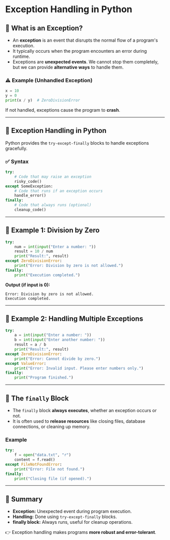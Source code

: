 # Exception Handling in Python

## 📌 What is an Exception?
- An **exception** is an event that disrupts the normal flow of a program's execution.  
- It typically occurs when the program encounters an error during runtime.  
- Exceptions are **unexpected events**. We cannot stop them completely, but we can provide **alternative ways** to handle them.  

### ⚠️ Example (Unhandled Exception)
```python
x = 10
y = 0
print(x / y)  # ZeroDivisionError
```
If not handled, exceptions cause the program to **crash**.

---

## 📌 Exception Handling in Python
Python provides the `try-except-finally` blocks to handle exceptions gracefully.

### ✅ Syntax
```python
try:
    # Code that may raise an exception
    risky_code()
except SomeException:
    # Code that runs if an exception occurs
    handle_error()
finally:
    # Code that always runs (optional)
    cleanup_code()
```

---

## 📌 Example 1: Division by Zero
```python
try:
    num = int(input("Enter a number: "))
    result = 10 / num
    print("Result:", result)
except ZeroDivisionError:
    print("Error: Division by zero is not allowed.")
finally:
    print("Execution completed.")
```

**Output (if input is 0):**
```
Error: Division by zero is not allowed.
Execution completed.
```

---

## 📌 Example 2: Handling Multiple Exceptions
```python
try:
    a = int(input("Enter a number: "))
    b = int(input("Enter another number: "))
    result = a / b
    print("Result:", result)
except ZeroDivisionError:
    print("Error: Cannot divide by zero.")
except ValueError:
    print("Error: Invalid input. Please enter numbers only.")
finally:
    print("Program finished.")
```

---

## 📌 The `finally` Block
- The `finally` block **always executes**, whether an exception occurs or not.  
- It is often used to **release resources** like closing files, database connections, or cleaning up memory.  

### Example
```python
try:
    f = open("data.txt", "r")
    content = f.read()
except FileNotFoundError:
    print("Error: File not found.")
finally:
    print("Closing file (if opened).")
```

---

## 🎯 Summary
- **Exception:** Unexpected event during program execution.  
- **Handling:** Done using `try-except-finally` blocks.  
- **finally block:** Always runs, useful for cleanup operations.  

👉 Exception handling makes programs **more robust and error-tolerant**.
